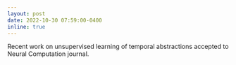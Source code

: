 ```yaml
---
layout: post
date: 2022-10-30 07:59:00-0400
inline: true
---
```


Recent work on unsupervised learning of temporal abstractions accepted to Neural Computation journal.